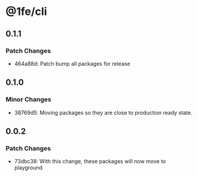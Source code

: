 # @1fe/cli

## 0.1.1

### Patch Changes

- 464a88d: Patch bump all packages for release

## 0.1.0

### Minor Changes

- 38769d5: Moving packages so they are close to production ready state.

## 0.0.2

### Patch Changes

- 73dbc38: With this change, these packages will now move to playground
